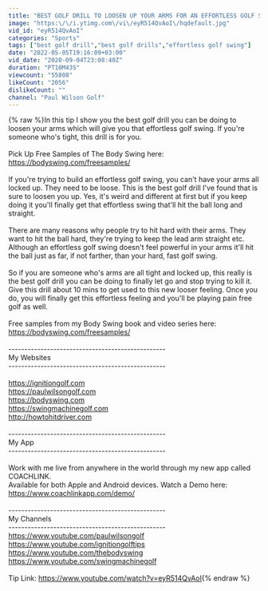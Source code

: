 ```yaml
---
title: "BEST GOLF DRILL TO LOOSEN UP YOUR ARMS FOR AN EFFORTLESS GOLF SWING"
image: "https:\/\/i.ytimg.com\/vi\/eyR514QvAoI\/hqdefault.jpg"
vid_id: "eyR514QvAoI"
categories: "Sports"
tags: ["best golf drill","best golf drills","effortless golf swing"]
date: "2022-05-05T19:16:09+03:00"
vid_date: "2020-09-04T23:08:40Z"
duration: "PT10M43S"
viewcount: "55808"
likeCount: "2056"
dislikeCount: ""
channel: "Paul Wilson Golf"
---
```

{% raw %}In this tip I show you the best golf drill you can be doing to loosen your arms which will give you that effortless golf swing.  If you're someone who's tight, this drill is for you.<br /><br />Pick Up Free Samples of The Body Swing here:  <a rel="nofollow" target="blank" href="https://bodyswing.com/freesamples/">https://bodyswing.com/freesamples/</a><br /><br />If you're trying to build an effortless golf swing, you can't have your arms all locked up.  They need to be loose. This is the best golf drill I've found that is sure to loosen you up.  Yes, it's weird and different at first but if you keep doing it you'll finally get that effortless swing that'll hit the ball long and straight.  <br /><br />There are many reasons why people try to hit hard with their arms.  They want to hit the ball hard, they're trying to keep the lead arm straight etc.  Although an effortless golf swing doesn't feel powerful in your arms it'll hit the ball just as far, if not farther, than your hard, fast golf swing. <br /><br />So if you are someone who's arms are all tight and locked up, this really is the best golf drill you can be doing to finally let go and stop trying to kill it.  Give this drill about 10 mins to get used to this new looser feeling.  Once you do, you will finally get this effortless feeling and you'll be playing pain free golf as well.<br /><br />Free samples from my Body Swing book and video series here:  <a rel="nofollow" target="blank" href="https://bodyswing.com/freesamples/">https://bodyswing.com/freesamples/</a><br /><br />-------------------------------------------------<br />My Websites<br />-------------------------------------------------<br /><br /><a rel="nofollow" target="blank" href="https://ignitiongolf.com">https://ignitiongolf.com</a><br /><a rel="nofollow" target="blank" href="https://paulwilsongolf.com">https://paulwilsongolf.com</a><br /><a rel="nofollow" target="blank" href="https://bodyswing.com">https://bodyswing.com</a> <br /><a rel="nofollow" target="blank" href="https://swingmachinegolf.com">https://swingmachinegolf.com</a> <br /><a rel="nofollow" target="blank" href="http://howtohitdriver.com">http://howtohitdriver.com</a><br /><br />-------------------------------------------------<br />My App<br />-------------------------------------------------<br /><br />Work with me live from anywhere in the world through my new app called COACHLINK.<br />Available for both Apple and Android devices.  Watch a Demo here: <a rel="nofollow" target="blank" href="https://www.coachlinkapp.com/demo/">https://www.coachlinkapp.com/demo/</a><br /><br />-------------------------------------------------<br />My Channels<br />-------------------------------------------------<br /><a rel="nofollow" target="blank" href="https://www.youtube.com/paulwilsongolf">https://www.youtube.com/paulwilsongolf</a><br /><a rel="nofollow" target="blank" href="https://www.youtube.com/ignitiongolftips">https://www.youtube.com/ignitiongolftips</a><br /><a rel="nofollow" target="blank" href="https://www.youtube.com/thebodyswing">https://www.youtube.com/thebodyswing</a><br /><a rel="nofollow" target="blank" href="https://www.youtube.com/swingmachinegolf">https://www.youtube.com/swingmachinegolf</a><br /><br />Tip Link: <a rel="nofollow" target="blank" href="https://www.youtube.com/watch?v=eyR514QvAoI">https://www.youtube.com/watch?v=eyR514QvAoI</a>{% endraw %}
